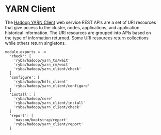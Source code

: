 
# YARN Client

The [Hadoop YARN Client](http://hadoop.apache.org/docs/current/hadoop-yarn/hadoop-yarn-site/WebServicesIntro.html) web service REST APIs are a set of URI resources that give access to the cluster, nodes, applications, and application historical information.
The URI resources are grouped into APIs based on the type of information returned. Some URI resources return collections while others return singletons.

    module.exports = ->
      'check': [
        'ryba/hadoop/yarn_ts/wait'
        'ryba/hadoop/yarn_rm/wait'
        'ryba/hadoop/yarn_client/check'
      ]
      'configure': [
        'ryba/hadoop/hdfs_client'
        'ryba/hadoop/yarn_client/configure'
      ]
      'install': [
        'ryba/hadoop/core'
        'ryba/hadoop/yarn_client/install'
        'ryba/hadoop/yarn_client/check'
      ]
      'report': [
        'masson/bootstrap/report'
        'ryba/hadoop/yarn_client/report'
      ]
